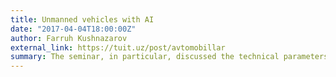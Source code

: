 ```yaml
---
title: Unmanned vehicles with AI
date: "2017-04-04T18:00:00Z"
author: Farruh Kushnazarov
external_link: https://tuit.uz/post/avtomobillar
summary: The seminar, in particular, discussed the technical parameters and trends in the production of cars driven without human intervention, the introduction of information and communication technologies in the automotive industry, in the ongoing scientific research and changes in the automotive industry. This event was organized in an interactive manner and aroused great interest among students.
---
```

